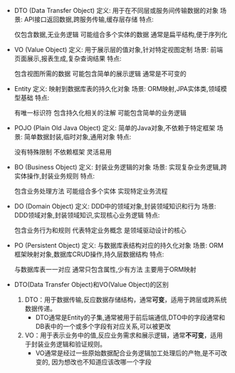 + DTO (Data Transfer Object) 定义: 用于在不同层或服务间传输数据的对象 场景: API接口返回数据,跨服务传输,缓存层存储 特点:

  仅包含数据,无业务逻辑
  可能组合多个实体的数据
  通常是扁平结构,便于序列化

+ VO (Value Object) 定义: 用于展示层的值对象,针对特定视图定制 场景: 前端页面展示,报表生成,复杂查询结果 特点:

  包含视图所需的数据
  可能包含简单的展示逻辑
  通常是不可变的

+ Entity 定义: 映射到数据库表的持久化对象 场景: ORM映射,JPA实体类,领域模型基础 特点:

  有唯一标识符
  包含持久化相关的注解
  可能包含简单的业务逻辑

+ POJO (Plain Old Java Object) 定义: 简单的Java对象,不依赖于特定框架 场景: 简单数据封装,临时对象,通用对象 特点:

  没有特殊限制
  不依赖框架
  灵活易用

+ BO (Business Object) 定义: 封装业务逻辑的对象 场景: 实现复杂业务逻辑,跨实体操作,封装业务规则 特点:

  包含业务处理方法
  可能组合多个实体
  实现特定业务流程

+ DO (Domain Object) 定义: DDD中的领域对象,封装领域知识和行为 场景: DDD领域对象,封装领域知识,实现核心业务逻辑 特点:

  包含业务行为和规则
  代表特定业务概念
  是领域驱动设计的核心

+ PO (Persistent Object) 定义: 与数据库表结构对应的持久化对象 场景: ORM框架映射对象,数据库CRUD操作,持久层数据结构 特点:

  与数据库表一一对应
  通常只包含属性,少有方法
  主要用于ORM映射

+ DTO(Data Transfer Object)和VO(Value Object)的区别
  1. DTO：用于数据传输,反应数据存储结构，通常**可变**，适用于跨层或跨系统数据传递。
      + DTO通常是Entity的子集,通常被用于前后端通信,DTO中的字段通常和DB表中的一个或多个字段有对应关系,可以被更改
  2. VO：用于表示业务中的值,反应业务需求和展示逻辑，通常**不可变**，适用于封装业务逻辑和验证规则。
      + VO通常是经过一些原始数据配合业务逻辑加工处理后的产物,是不可改变的, 因为想改也不知道应该改哪一个字段